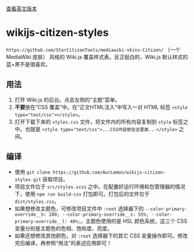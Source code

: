 [查看英文版本](README.md)

# wikijs-citizen-styles

`https://github.com/StarCitizenTools/mediawiki-skins-Citizen/` （一个 MediaWiki 皮肤） 风格的 Wiki.js 覆盖样式表。反正挺白的，Wiki.js 默认样式的蓝+黑不是很喜欢。

## 用法

1. 打开 Wiki.js 的后台。点击左侧的“主题”菜单。
2. **不要**放在“CSS 覆盖”中。在“正文HTML注入”中写入一对 HTML 标签 `<style type="text/css"></style>`。
3. 打开下载下来的 `styles.css` 文件，将文件内的所有内容复制到 `style` 标签之中。也就是 `<style type="text/css">...CSS内容放在这里面...</style>` 之间。

## 编译

* 使用 `git clone https://github.com/AurLemon/wikijs-citizen-styles.git` 获取项目。
* 项目文件位于 `src/styles.scss` 之中。在配置好运行环境和包管理器的情况下，使用 `npm run build-css` 打包即可。打包后的文件位于 `dist/styles.css`。
* 如果想修改主题色，可修改项目文件中 `:root` 选择器下的 `--color-primary-override__h: 200; --color-primary-override__s: 55%; --color-primary-override__l: 48%;`。主题色使用的是 HSL 颜色系统，这三个 CSS 变量分别是主题色的色相、饱和度、亮度。
* 如果还想修改其他颜色，对 `:root` 选择器下的其它 CSS 变量操作即可。修改完后编译，再参照“用法”的表述应用即可！
